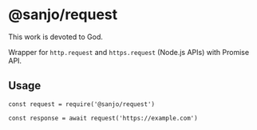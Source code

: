 # @sanjo/request

This work is devoted to God.

Wrapper for `http.request` and `https.request` (Node.js APIs)
with Promise API.

## Usage

```
const request = require('@sanjo/request')

const response = await request('https://example.com')
```
